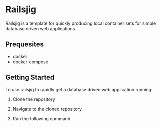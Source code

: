# Railsjig

Railsjig is a template for quickly producing local container sets for simple database driven web applications.

## Prequesites

* docker
* docker-compose

## Getting Started

To use railsjig to rapidly get a database driven web application running:

1. Clone the repository

2. Navigate to the cloned repository
   
3. Run the following command
   


